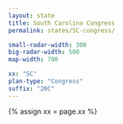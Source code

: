 ```yaml
---
layout: state
title: South Carolina Congress
permalink: states/SC-congress/

small-radar-width: 300
big-radar-width: 500
map-width: 700

xx: "SC"
plan-type: "Congress"
suffix: "20C"
---
```


{% assign xx = page.xx %}